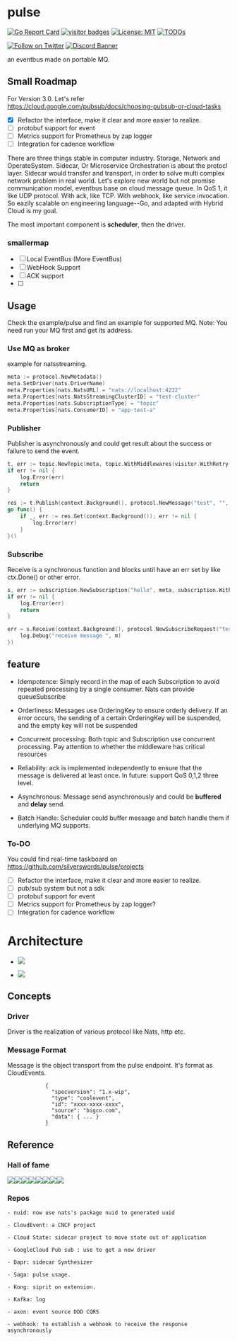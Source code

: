 # pulse
[![Go Report Card](https://goreportcard.com/badge/github.com/silverswords/pulse)](https://goreportcard.com/report/github.com/silverswords/pulse)
[![visitor badges](https://visitor-badge.laobi.icu/badge?page_id=silverswords.pulse)](https://github.com/abserari)
[![License: MIT](https://img.shields.io/badge/License-MIT-yellow.svg)](https://opensource.org/licenses/MIT)
[![TODOs](https://badgen.net/https/api.tickgit.com/badgen/github.com/silverswords/pulse)](https://www.tickgit.com/browse?repo=github.com/silverswords/pulse)

<!-- [![Docker Pulls](https://img.shields.io/docker/pulls/yhyddr/pulse)](https://hub.docker.com/r/yhydddr) -->
[![Follow on Twitter](https://img.shields.io/twitter/follow/abserari.svg?style=social&logo=twitter)](https://twitter.com/intent/follow?screen_name=abserari)
[![Discord Banner](https://discord.com/api/guilds/771388143148073040/widget.png?style=banner2)](https://discord.gg/rRwryXfj3u)

an eventbus made on portable MQ.

## Small Roadmap
For Version 3.0. Let's refer https://cloud.google.com/pubsub/docs/choosing-pubsub-or-cloud-tasks

- [x] Refactor the interface, make it clear and more easier to realize.
- [ ] protobuf support for event
- [ ] Metrics support for Prometheus by zap logger
- [ ] Integration for cadence workflow

There are three things stable in computer industry. Storage, Network and OperateSystem.
Sidecar, Or Microservice Orchestration is about the protocl layer. Sidecar would transfer and transport, in order to solve multi complex network problem in real world.
Let's explore new world but not promise communication model, eventbus base on cloud message queue. In QoS 1, it like UDP protocol. With ack, like TCP. With webhook, like service invocation. So eazily scalable on engineering language--Go, and adapted with Hybrid Cloud is my goal.

The most important component is **scheduler**, then the driver.

### smallermap
- [ ] Local EventBus (More EventBus)
- [ ] WebHook Support
- [ ] ACK support
- [ ] 

## Usage
Check the example/pulse and find an example for supported MQ. 
Note: You need run your MQ first and get its address.

### Use MQ as broker
example for natsstreaming.
```go
meta := protocol.NewMetadata()
meta.SetDriver(nats.DriverName)
meta.Properties[nats.NatsURL] = "nats://localhost:4222"
meta.Properties[nats.NatsStreamingClusterID] = "test-cluster"
meta.Properties[nats.SubscriptionType] = "topic"
meta.Properties[nats.ConsumerID] = "app-test-a"

```

### Publisher
Publisher is asynchronously and could get result about the success or failure to send the event.
```go
t, err := topic.NewTopic(meta, topic.WithMiddlewares(visitor.WithRetry(3)))
if err != nil {
    log.Error(err)
    return
}

res := t.Publish(context.Background(), protocol.NewMessage("test", "", []byte("hello")))
go func() {
    if _, err := res.Get(context.Background()); err != nil {
    	log.Error(err)
    }
}()
```

### Subscribe
Receive is a synchronous function and blocks until have an err set by like ctx.Done() or other error.
```go
s, err := subscription.NewSubscription("hello", meta, subscription.WithCount())
if err != nil {
    log.Error(err)
    return
}

err = s.Receive(context.Background(), protocol.NewSubscribeRequest("test", meta), func(ctx context.Context, m *protocol.Message) {
    log.Debug("receive message ", m)
})
```


## **feature**

- Idempotence: Simply record in the map of each Subscription to avoid repeated processing by a single consumer. Nats can provide queueSubscribe

- Orderliness: Messages use OrderingKey to ensure orderly delivery. If an error occurs, the sending of a certain OrderingKey will be suspended, and the empty key will not be suspended

- Concurrent processing: Both topic and Subscription use concurrent processing. Pay attention to whether the middleware has critical resources

- Reliability: ack is implemented independently to ensure that the message is delivered at least once.
    In future: support QoS 0,1,2 three level.
 
- Asynchronous: Message send asynchronously and could be **buffered** and **delay** send. 

- Batch Handle: Scheduler could buffer message and batch handle them if underlying MQ supports.

### **To-DO**
You could find real-time taskboard on https://github.com/silverswords/pulse/projects
- [ ] Refactor the interface, make it clear and more easier to realize.
- [ ] pub/sub system but not a sdk
- [ ] protobuf support for event
- [ ] Metrics support for Prometheus by zap logger?
- [ ] Integration for cadence workflow

# Architecture
  - ![](https://firebasestorage.googleapis.com/v0/b/firescript-577a2.appspot.com/o/imgs%2Fapp%2Fcomputer%2FWOjfpzAWwh.png?alt=media&token=376cb2ea-ab64-4887-9366-c1e23891cdcd)
   
  - ![](https://firebasestorage.googleapis.com/v0/b/firescript-577a2.appspot.com/o/imgs%2Fapp%2Fcomputer%2FiPkp26NkMs.png?alt=media&token=432e16bb-ea5e-4faf-96ae-466924a3f932)

## Concepts
### Driver
Driver is the realization of various protocol like Nats, http etc.

### Message Format
Message is the object transport from the pulse endpoint. It's format as CloudEvents.
                
                {
                  "specversion": "1.x-wip",
                  "type": "coolevent",
                  "id": "xxxx-xxxx-xxxx",
                  "source": "bigco.com",
                  "data": { ... }
                }

  
## Reference

### Hall of fame
[![](https://sourcerer.io/fame/abserari/silverswords/pulse/images/0)](https://sourcerer.io/fame/abserari/silverswords/pulse/links/0)[![](https://sourcerer.io/fame/abserari/silverswords/pulse/images/1)](https://sourcerer.io/fame/abserari/silverswords/pulse/links/1)[![](https://sourcerer.io/fame/abserari/silverswords/pulse/images/2)](https://sourcerer.io/fame/abserari/silverswords/pulse/links/2)[![](https://sourcerer.io/fame/abserari/silverswords/pulse/images/3)](https://sourcerer.io/fame/abserari/silverswords/pulse/links/3)[![](https://sourcerer.io/fame/abserari/silverswords/pulse/images/4)](https://sourcerer.io/fame/abserari/silverswords/pulse/links/4)[![](https://sourcerer.io/fame/abserari/silverswords/pulse/images/5)](https://sourcerer.io/fame/abserari/silverswords/pulse/links/5)[![](https://sourcerer.io/fame/abserari/silverswords/pulse/images/6)](https://sourcerer.io/fame/abserari/silverswords/pulse/links/6)[![](https://sourcerer.io/fame/abserari/silverswords/pulse/images/7)](https://sourcerer.io/fame/abserari/silverswords/pulse/links/7)

### Repos

    - nuid: now use nats's package nuid to generated uuid

    - CloudEvent: a CNCF project

    - Cloud State: sidecar project to move state out of application

    - GoogleCloud Pub sub : use to get a new driver

    - Dapr: sidecar Synthesizer

    - Saga: pulse usage.

    - Kong: siprit on extension.

    - Kafka: log
    
    - axon: event source DDD CQRS
    
    - webhook: to establish a webhook to receive the response asynchronously
    
 

